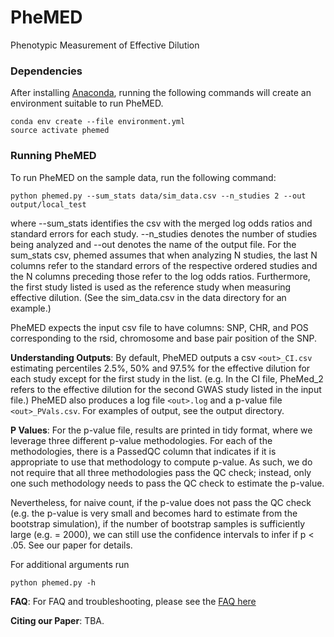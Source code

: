 # PheMED
Phenotypic Measurement of Effective Dilution

### Dependencies
After installing [Anaconda](https://store.continuum.io/cshop/anaconda/), running the following commands will create an environment suitable to run PheMED.
```
conda env create --file environment.yml
source activate phemed
```
### Running PheMED
To run PheMED on the sample data, run the following command:
```
python phemed.py --sum_stats data/sim_data.csv --n_studies 2 --out output/local_test
```
where --sum_stats identifies the csv with the merged log odds ratios and standard errors for each study.  --n_studies denotes the number of studies being analyzed and --out denotes the name of the output file.  For the sum_stats csv, phemed assumes that when analyzing N studies, the last N columns refer to the standard errors of the respective ordered studies and the N columns preceding those refer to the log odds ratios. Furthermore, the first study listed is used as the reference study when measuring effective dilution. (See the sim_data.csv in the data directory for an example.)

PheMED expects the input csv file to have columns: SNP, CHR, and POS corresponding to the rsid, chromosome and base pair position of the SNP.  

__Understanding Outputs__: By default, PheMED outputs a csv ```<out>_CI.csv``` estimating percentiles 2.5%, 50% and 97.5% for the effective dilution for each study except for the first study in the list.  (e.g. In the CI file, PheMed_2 refers to the effective dilution for the second GWAS study listed in the input file.)  PheMED  also produces a log file ```<out>.log``` and a p-value file ```<out>_PVals.csv```.  For examples of output, see the output directory.   

__P Values__: For the p-value file, results are printed in tidy format, where we leverage three different p-value methodologies.  For each of the methodologies, there is a PassedQC column that indicates if it is appropriate to use that methodology to compute p-value.  As such, we do not require that all three methodologies pass the QC check; instead, only one such methodology needs to pass the QC check to estimate the p-value.

Nevertheless, for naive count, if the p-value does not pass the QC check (e.g. the p-value is very small and becomes hard to estimate from the bootstrap simulation), if the number of bootstrap samples is sufficiently large (e.g. = 2000), we can still use the confidence intervals to infer if p < .05.  See our paper for details.  

For additional arguments run
```
python phemed.py -h
```

__FAQ__: For FAQ and troubleshooting, please see the [FAQ here](https://www.github.com/voloudakislab/phemed/faq)

__Citing our Paper__: TBA.  
